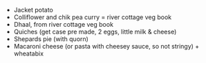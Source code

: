 * Jacket potato
* Colliflower and chik pea curry = river cottage veg book
* Dhaal, from river cottage veg book
* Quiches (get case pre made, 2 eggs, little milk & cheese)
* Shepards pie (with quorn)
* Macaroni cheese (or pasta with cheesey sauce, so not stringy) + wheatabix
